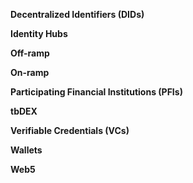   

**Decentralized Identifiers (DIDs)**

  

**Identity Hubs**

  

**Off-ramp**

  

**On-ramp**

  

**Participating Financial Institutions (PFIs)**

  

**tbDEX**

  

**Verifiable Credentials (VCs)**

  

**Wallets**

  

**Web5**
